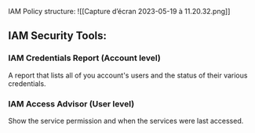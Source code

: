 
IAM Policy structure:
![[Capture d’écran 2023-05-19 à 11.20.32.png]]

## IAM Security Tools:

### IAM Credentials Report (Account level)
A report that lists all of you account's users and the status of their various credentials.

### IAM Access Advisor (User level)
Show the service permission and when the services were last accessed.
